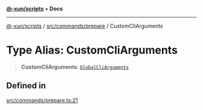 [**@-xun/scripts**](../../../../README.md) • **Docs**

***

[@-xun/scripts](../../../../README.md) / [src/commands/prepare](../README.md) / CustomCliArguments

# Type Alias: CustomCliArguments

> **CustomCliArguments**: [`GlobalCliArguments`](../../../configure/type-aliases/GlobalCliArguments.md)

## Defined in

[src/commands/prepare.ts:21](https://github.com/Xunnamius/xscripts/blob/184c8e10da5407b40476129ff0f6e538d7df3af0/src/commands/prepare.ts#L21)
